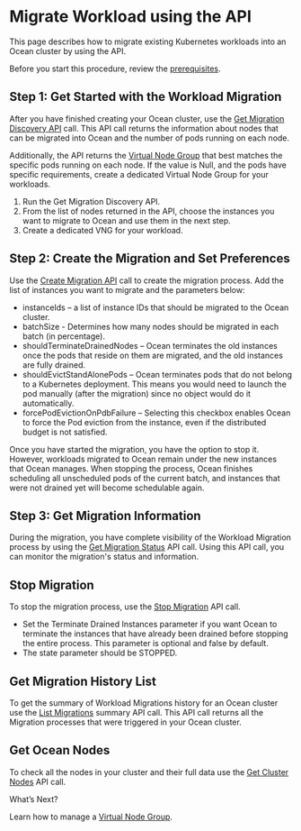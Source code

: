 # Migrate Workload using the API

This page describes how to migrate existing Kubernetes workloads into an Ocean cluster by using the API.

Before you start this procedure, review the [prerequisites](ocean/tutorials/migrate-workload?id=prerequisites).

## Step 1: Get Started with the Workload Migration

After you have finished creating your Ocean cluster, use the [Get Migration Discovery API](https://docs.spot.io/api/#operation/oceanAwsGetMigrationDiscovery) call. This API call returns the information about nodes that can be migrated into Ocean and the number of pods running on each node.

Additionally, the API returns the [Virtual Node Group](ocean/features/vngs/?id=virtual-node-groups) that best matches the specific pods running on each node. If the value is Null, and the pods have specific requirements, create a dedicated Virtual Node Group for your workloads.

1. Run the Get Migration Discovery API.
2. From the list of nodes returned in the API, choose the instances you want to migrate to Ocean and use them in the next step.
3. Create a dedicated VNG for your workload.

## Step 2: Create the Migration and Set Preferences

Use the [Create Migration API](https://docs.spot.io/api/#operation/oceanAwsPostMigration) call to create the migration process. Add the list of instances you want to migrate and the parameters below:    
* instanceIds – a list of instance IDs that should be migrated to the Ocean cluster.
* batchSize - Determines how many nodes should be migrated in each batch (in percentage).
* shouldTerminateDrainedNodes – Ocean terminates the old instances once the pods that reside on them are migrated, and the old instances are fully drained.
* shouldEvictStandAlonePods – Ocean terminates pods that do not belong to a Kubernetes deployment. This means you would need to launch the pod manually (after the migration) since no object would do it automatically.
* forcePodEvictionOnPdbFailure – Selecting this checkbox enables Ocean to force the Pod eviction from the instance, even if the distributed budget is not satisfied.

Once you have started the migration, you have the option to stop it. However, workloads migrated to Ocean remain under the new instances that Ocean manages. When stopping the process, Ocean finishes scheduling all unscheduled pods of the current batch, and instances that were not drained yet will become schedulable again.

## Step 3: Get Migration Information

During the migration, you have complete visibility of the Workload Migration process by using the [Get Migration Status](https://docs.spot.io/api/#operation/oceanAwsGetMigrationStatus) API call. Using this API call, you can monitor the migration's status and information.

## Stop Migration

To stop the migration process, use the [Stop Migration](https://docs.spot.io/api/#operation/oceanAwsPutMigration) API call.  

* Set the Terminate Drained Instances parameter if you want Ocean to terminate the instances that have already been drained before stopping the entire process. This parameter is optional and false by default.
* The state parameter should be STOPPED.

## Get Migration History List
To get the summary of Workload Migrations history for an Ocean cluster use the [List Migrations](https://docs.spot.io/api/#operation/oceanAwsGetMigrations) summary API call.
This API call returns all the Migration processes that were triggered in your Ocean cluster.

## Get Ocean Nodes

To check all the nodes in your cluster and their full data use the [Get Cluster Nodes](https://docs.spot.io/api/#operation/oceanAwsGetNodes) API call.

What’s Next?

Learn how to manage a [Virtual Node Group](https://docs.spot.io/ocean/tutorials/manage-virtual-node-groups).
